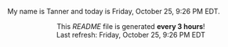 My name is Tanner and today is Friday, October 25, 9:26 PM EDT.

<p align="center">This <i>README</i> file is generated <b>every 3 hours</b>!</br>Last refresh: Friday, October 25, 9:26 PM EDT<br /></p>
